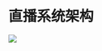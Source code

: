 # 直播系统架构

![](%E7%9B%B4%E6%92%AD%E7%B3%BB%E7%BB%9F%E6%9E%B6%E6%9E%84/21F7DC5A-6817-4CAF-90C1-765F60755EC0.png)

